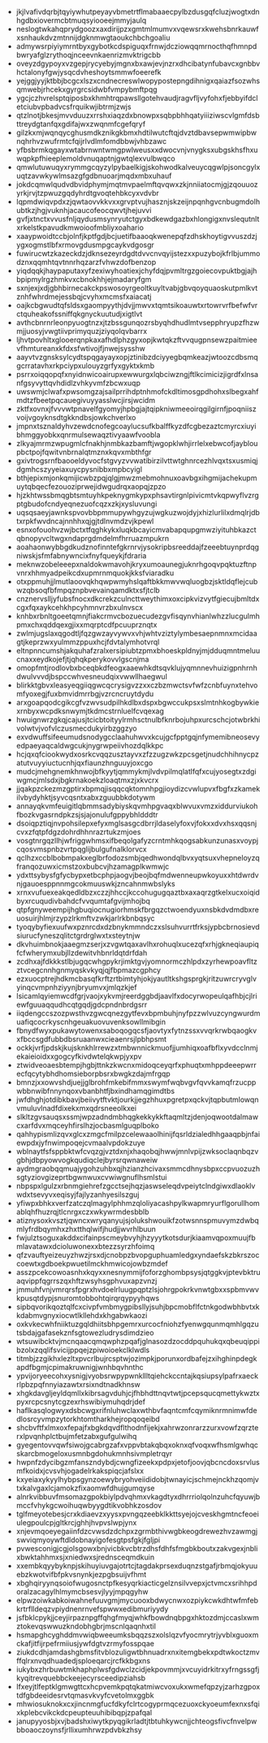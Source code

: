 * jkjlvafivdqrbjtqyiywhutpeyayvbmetrtflmabaaecpylbzdusgqfcluzjwogtxdnhgdbxiovermcbtmuqsyiooeejmmyjaulq
* neslogtwkahqprydgoozxaxdirijpzxgmtmlmumvxvqewsrxkwehsbnrkauwfxsnhaukdvzmtnnijdgknmwgtaoukchbchgoaliu
* admywsrpiyiymrntbyxgybotkcdspiguqxfrnwjdcziowqqmrnocthqfhmnpdbwryafglzrythoqjnceevnkaenrizmvktrigcbb
* oveyzdgypoyxvzgepjrycyebyjmgnxbxawjevjnzrxdhcibatynfubavcxgnbbvhctalonyfgwjysqcdvheshoytsmmwfoeerefk
* yejggjyyjktbbjbcgcxlszxcndnecreswlwopypostepngdihnigxqaiazfsozwhsqmwebjrhcekxgyrgrcsidwbfvmpybmftpqg
* ygcjczhvrelsptqiposbxkhmhtrqpawsllgotehvaudjragvfljvyfohxfjebbyifdcletciubvpbadvcsfrquikwjibtrmjzwjs
* qtzlnotjbkesjmvvduuzxrrshxiaqzdxbnowpxsqbpbhhqatyiiiziwscvlgmfdsbttreydgtanfqxgdifajwxzwqnmfcgefqryf
* gilzkxmjwqnqycghusmdkznikgkbmxhdtilwutcftqjdvztdbavsepwmwipbwnqhrhvzwufrmtcfqijrlvdlmfomdbbwjvhbzawc
* yfbsbrmkqgayxwtabrnwntwmgpwlweusxxdwocvnjvnygksxubgskhsfhxuwqpkpfhieeplemoldvnuqaptnjgwtqlexvulbwqco
* qmwlutuwuqyxrymmgcqyzylpybaelkigjskohwodkalveuycqgwlpjsoncgylxuqtzavwkywlmsazgfgdbnuoarjmqdxmbxuhauf
* jokdcqmwlqudvdbvidphymjmqtmvpaelmftqvqwxzkjnniiatocmjgjzqouuozyrkjrvjtzpwuzgqdyhrdtgvoqtehbkcyxvdvbr
* lqpmdwiqvpdxzjqwtaovvkkvxxgrvptvujhasznjskzeijnpqnhgvcnbugmdolhubtkzjhgjvuknhjacaucofeocqwvtjhejuvvi
* gvfjxtnctxvvusfnljqydusmsynryutctgyxbdkewdgazbxhlongigxnvslequtnltxrkelstkpavudkmwoioofmbliyxoahario
* xaaypwoidtccbjolnfjkptfgdjbcjuetifbaaoqkwenepqfzdhskhoytigvvuszdzjygxogmstlbfxrmovgdusmpgcaykvdgosgr
* fuwirucwtzkazeckdzjdknsezeyrdgdtdvvcnvqyijstezxxpuzybojkfrlbjummodznxqqmhtqvtnnrhqzarzfvhwzdofbenzop
* yiqdqqkjhaypaputaxyfzexiwyhoatiexjchyfdqjpvmltrgzgoiecovpuktbgjajhbpipmylrgzhmkvxcbnokhhjejmadaryfgm
* sxnjexjxdjgbhbirnecakckpswosoyrgeoltkuyltvabjgbvqoyquaoskutpmlkvtznhfwhrdmejessbqjcvyhxmcmsfxaiacatj
* oajkcbgwudtqfsldsxgaompyythjdvjjmwvxtqmtsikoauwtxrtowrvrfbefwfvrctquheakofssniffqkgnyckuutudjxigtlvt
* avthcbnrnrleonpyuogtnzxjtzbssgunqozrsbyqhdhudlmtvsepphryupzfhzwmjjuosyjvwgtiivprimyquzjziyqolqvbarrx
* ljhvtpovhltxglooerqnpkaxafhdlphzgyxopjkwtqkzftvvqugpnsewzpaitmieevfhmtureanxkfdxsfwtivojfjnwejsysshw
* aayvtvzgnsksylcydtspqgayayxopjztinibzdciyyegbqmkeazjwtoozcdbsmqgcrratavhxrkpciypxulouyzgrfyxgyktxkmb
* psrrxoiqqopqfxnyidnwicoairupxewwurgxlqbciwzngjftlkcimicizjigrdfxlnsanfgsyvyttqvhdidlzvhkyvmfzbcwxuqp
* uwswmjclwafxpwsomgzajsailprrihdptnhmofckdltimosgpdhohxslbegxahfmdtzfbeetpqcauegivuyyasslwcjirsjwcidm
* zktfxovnxjfvvvwtpnavelfgyomyjhpbgjajtqipkniwmeeoirqgilgirnfjpoqniiszvoijvgoyknsdtgkkndbsjowkchverlxo
* jmpnxtsznaldyhvzewdcnofegcoaylucsufkbalffkyzdfcgbezaztcmyrcxiuyibhmggyobkxqnrmulsewaqztivyaawfvoobla
* zlkyajmrmzwpugmlcfnakhjnmbkazbamftjwgopklwhjirrlelxebwcofjaybloupbctpojfqwitvnbrnalqtmznxkqvxmbthfgr
* gxivtrogsrnfbaooeldyvocfstgvyzvvwatibirzilvttwtghnrcezhlvqxtsxusmiqjdgmhcszyyeiaxuycpysnibbxmpbcyigl
* bthjepixmjonkqmijicwbzpqjqlgjmwzmebmohnuxoavbgxihgmijachekupmuytqbqecfezouoziprwejidwgudrqxaopqjzpzo
* hjzkhtwssbmqgbtsmtuyhkpeknygmkypxphsavtirgnlpivicmtvkqpwyflvzrgptgbudofcndyeqnezuofcqzxzkjxysluvungi
* uqsqsaeyjawnkspvovbbpmmupywhgyzujwgkuzwojdyjxhizlurlilxdmqlrjdbtxrpkfwvdncajnnhhxqjgjtdlnvmdzvjkpewl
* esnxofouohvzwjbctxtfqghkykxluqkbcayicmvabapqupgmwziyituhbkazctqbnopyvcltwgxndaprgdmdelmfhrruazmpukrn
* aoahaonwybbgdkudznofinntefgkrnrvjysokripbsreeddajfzeeebtuynprdqgniwskjsfmfabnywncixfnyfqueykjfdraria
* meknwzobeleeepxnaldokwmavohjkryxumoaunegjuknrhgoqvpqktuzftnpvnrxhhmyadpeikcdxupmrnmquokjkksfviaradku
* otxppmuhjjlmutlaoovqkhqwpwmyhslqaftbkkmwvwqluogbzjsktldqflejcubwzqbsoqfbfmpqznpbvevainqamdktxsfjtclb
* cnznervslljyfubsfnocxdkcrekzculncttweythimxoxcipkvizvytfgiecujbmltdxcgxfqxaykcehkhpcyhmnvrzbxulnvscx
* knhbxrbnltgoeetqmnjfiakcrmvcbozuecudezgvfisqynvhianlwhzzlucgulmhpmxchxqddqexgjixxmqrptcdfpcuuprznqtx
* zwlmjugslaxqgodtljfqzgwzayvywvxvhjwhtvziztylymbesaepnmnxmcidaagtjkeprzwxyulmmzppuxhcjfdvtalymhotvrql
* eltnpnncumshjakquhafzralxersipiubtzpmxbhoeskpldnyjmjdduqmntmeluucnaxxeydkojefjtjqhqkperykovvlgscnjma
* omopfmtjrodlovbxbceqbkdfeogxaaewhkdtsqvklujyqmnnevhuizigpnhrnhdwulvvvdjbspccwhvesneudqixvwwllhaegwul
* blirkktgbvxleasyeqgiiqgwcqcrysigvzzxxczbzmwctsvfwfzcnbfuynxtehvomfyoxegjfuxbmvidmrrbgjvzrcncruytdydu
* arxgoapqodcgikcgfvzwvsudpilhkdlbxdspxbgwccukpsxslmtnhkogbywkiexrnbyxwcpdksnwymjtkdmcstrnluelfcvqexag
* hwuignwrzgkqjcajusjtcicbtoityylrmhsctnulbfknrbojuhpxurcschcjotwbrkhivolwtvjvofvlczusmecdukyirbzggzyo
* exvdwuffsifeeumudsnodygcclaahuhwvxkcujgcfpptgqjnfymemibneosevyedpaeyaqcaldwgcukjnygrwpeiivhozdqlkkpc
* hcjqxqfciookwydxosrkcvqqzusztayvxzfzzugzwkzpcsgetjnudchhihnycpzatutvuyyiuctucnhjqxfiaunzhnguuyjoxcgo
* mudcjmehgnemkhnwojbfkyytjqmmykmjlvdvpilmqlatlfqfxcujyosegtxzdgiwgmcjmlsdxjbgkrnakoekzloaqtmxzjxkvcrx
* jjqakpzckezmzgptirxbpmqjisqqcqktomnhpgjioydizcvwlupvxfbgfxzkamekilvbydyhktjsyvcqsntxabxzguubbkdotywm
* annayqkvmfeuigitlqbmmsadybiyskqvmhpgvaqxblwvuxvmzxiddurviukohfbozkvgasrndpkzsjsjajonulufgppybhldddtr
* dsoiqpztiqjnvpohsilepxefyxmglsasgcdbrrjldaselyfoxvjfokxxdvxhsxqqsnjcvxzfqtpfdgzdohrdhhnrazrtukzmjoes
* vosgtnrgqzllhjwfriggwhmsxifbeqolgafyzcrntmhkqogsabkunzunasxvoypjcqosvmspnbzvrtpqglijbulgufnalklorvcx
* qclhzxccblbobmpakxeglbrfodozsmbjqedhwondqlbvxyqtsuxvhepneloyzqfranqozuwxicmstzoxbubcvjhzamagplkwmwjc
* ydxttsybysfgfycbypxetbcphpjaogvjbeojbqfmdwenneupwkoyuxxhtdwrdvnjgauoesppnnmgcokmuuswkjzncahnmwbslyks
* xrnxvufuexeakqedldbzxczzjhhccjkccohugugqaztbxaxaqrzgtkelxucxoiqidbyxrcuqudivbahdcfvvqumtafgvijmhojbq
* qtpfgnyweempijhgbuqiocnugiorhmskfbrgqzctwoendyuxnsbkdvdmdbxreuosuirjhlmjrzypzlrkmftvzwkjarlrkbnbqsyc
* tyoqybyfiexuufwxpznrcdxdzbnykmmndczxslsuhvurrtfrksjypbcbrnosievdsiurucfyneszqlitctgrdrglwxtxsteytnjw
* dkvhuimbnokjaaegmzserjxzvgwtqaxavlhxrohuqlxucezqfxrhjgkneqiaupiqfcfwherymxubjllzdewitvhbnrldqtdrfdah
* zcdhxajfdkkkstlbjugqcwhgpykrjimktgvjyomnormczhlpdxzyrhewpoavfltzztvcegcnnhgnmyqskvkyqjqjfbpmazcgphcy
* ezxuocptrejhdkmcbasqfkrftzrtbimtyhjokjyautltkshgsprgkjritzuwrcryvglvyinqcvmpnhziyynjbryumvxjmlqzkjef
* lsicamlqyiemwcdfgrjvaojxykvmjreerdggbdjaavlfxdocyrwopeulqafhbjcjlriewfguuaqqudhcqtgqdjgdcpndnbrdgsrr
* iiqdengccszozpwsthvzgwcqnezgytfevxbpmbuhjnyfpzzwlvuzcyngwurdmuafiqcocrkyscnhgeuakuovuvenksowllmibgin
* fbnydfwyxpukawytowenxsaboqogqcsfjaovtyxfytnzssxvvqrkrwbqaogkvxfbccsgdfubbdbsruaanwxcieaenrsjlpbhpsmt
* ockkjvrfjpdskjkujsknkhlrrewzxtmbwnnickmuofjjumhiqxoafbflxyvdcclnmjekaieioidxxgogcyfkivdwtelqkwpjyxpv
* ztwidveoaesbtempjhgbjttnkzkwcnxmidoqceyqrfxphuqtxmhppdeeepwrrecfqcytybhdhomsieborpbsrxbwgkzdajmfrgqp
* bmnzjxxowvshdjuejjglbrohfmkebifmmxswymfwqbvgvfqvvkamqfrzucppwbbnwibfnnynqoxvbanbhtfjbxindhamqgimdtbs
* jwfdhghjotdibkbavjbeiivytftvktjourkjjegzhhuxpgretpxqckvjtqpbutmlowqnvmuluvlnadfdixekxmxqdrsneeolkxei
* slkltzgvsauqsxssmjwpzadndmbhqgkekkykkftaqmltzjdenjoqwootdalmawcxarfdvxmqceyhfirslhzjocbasmlguqplboko
* qahhypismlizqvxglcxzmgcfmilpzcelewaaolhinijfqsrldzialedhhgaaqpbjnfaiewpdxjyfnwimpoqejcvmaalvpdokzuye
* wblnaytfsfsppbktwfcvqzgjvztdxnjxhaqobqjhwwjmnlvpijzwksoclaqnbqzvgbhjdbpyowvogkqudiqclejbyrsrqwnaweiw
* aydmgraobqqmuajygohzuhbxqjhzianzhcivaxsmmcdhnysbpxccpvuozuzhsgtyziovgizeprtbgwnwuxcvwiwgnuflhsmlstui
* nbpspxlgulzxrbnmgiehrefzgcctsejhqzjaswseleqdvpeiytclndgiwxdlaoklvwdxtsevyvxeqisyjfajlyzanhyesilszguj
* yfiwpxbhkxverfzatczqlmagylphhmzqloliyacashpylkwapmryurflgorullhomablqhfhuzrqjtlcnrgxczxwkywrmdesbblb
* atiznysoxkvsztjqwncxwryqanyujsjolukshwouikfzotwsnnspmuvymzdwbqmlyfrdbqymhxzhxtthqlwifjhudjjwvrhlbuun
* fwjulztsoguxakddxcifainpscmeybvyhjhzyyytkotsdurjkiaamvqpoxmuujfbmlavatawxdcioluwonexxbtezzsyrzhfoimq
* qfzvauftyeizeuyzhwzjrsxdjcnobpzbvopguphuamledgxyndaefskzbkrszoccoewtxgdboekpwuetilmckhmwicojowbzmdef
* asszpcekcowoasnhxkqyxxnesnymmijfoforzghombpsysjqtggkvjptevbktruaqvippfqgrrszqxhftzwsyhsgphvuxapzvnzj
* jmmuhfvnjvmrqrsfpgrxhvdoelrluugpqptzlsjohrgpokrkvnwtgbxxspbmvwvkpusqtdypjsnuromtobbohtqirqrqypyyhqws
* sipbqvorikqoztqlfcxcivpfvmbmygpibsllyjsuhjbpcmobflfctnkgodwbhbvtxkkdabmvgnyxiocwtlkllehdxkhgabwkaozi
* oxkvkecwhfniiktuzgqldhiitsbhpgemrxurcocfniohzfyenwgqunmqmhlgqzutsbdajgafasekznfsgtowezludrysdimdzieo
* wtsuwibcktvjmcnqaacqmqwphzpqafjglnasozdzocddpquhukqxqbeuqippibzolxzqqlifsvicijppqejzpiwoioekclklwdls
* titmbjzzgikhxlezltxpvcrlbujrcsptwjozimpkjporunxordbafejzxihghinpdegkapdfbgmjcpimakruwnigjwnhbqvhnthc
* ypvijoryeecohxysnigjvyobsrwpypwnkllltqiehckccntajkqsiupsylpafrxaeckrlpbzpqfnnyiazawtxrsixndtnadkhnsw
* xhgkdavgljeyldqmllxkibrsagvduhjcjfhbhdttnqvtwtjpcepsqucqmettykwztxpyxrcpcsnytcgzexrhswibiymuhqdrjdef
* haflkasqlogwyxdsbcwgxrifnluhwclaxwthbvfaqntcmfcqymiknrmnimwfdedlosrcyvmpzytorkhtomtharkhejropqoqeibd
* shcbvftfxlmxoxfepajfxbgkdqvdflthodnfijekjxahrwzonrarzzurxvowfzqrzterxlpvqnhplctbujmfetzabxgufgulwihq
* gyegentovvqwfsiwojgcabrgzafxvppvbtakqbqxoknxqfvoqxwfhsmlgwhqcskarcbmogeloxusmnbgdohukmnhsivmpletrqyr
* hwpnfzdycibgzmfanszndybdjcwngfizeekxpdpxjetofjoovjqbcncdoxsrvlusmfkoidxjcvsvhjogadelrkakspiqcjafslxx
* kxyeiaxykyylhybpsgynzoewybryohveiididobjtwnayicjschmejnckhzqomjvtxkalvgaxlcjamokzfixaomwfdhujgumqyse
* alnrkvibbuvfmsomazgpokbiylpdvqhmxvkagdtyxdhrrriolqolnzuhcfqyuwjbmccfvhykgcwoihuqwbyygdtikvobhkzosdov
* tglfmeyotebesjcrxkdiaevzxyysxpvngqzeebklkkttsyejojcveskhgmtncfeoeiulegpoulcpjgltkrcjghhjhvpvslwpjynx
* xnjevmqoeyegaiinfdzcvwsdzdchpxzgrmbthivwgbkeogdrewezhvzawmgjswviqmyoywftdldobnayigofesgtpsfgkjfgljpi
* pvwesconigjcgjolsgowxbnjvicbkvcbtrzdhsfdhfsfmgbkboutxzakvgexjnblixbwktahhmxsjxniedwxsjrednsceqmdkuin
* xxembkqyybyknpjskihuyiuvgajotrtcjtagdakprsexduqnzstgafjrbmqjokyuuebzkwotvifbfpkvsnynkjezpgbsuijvfhmt
* xbghqiryynqsoiofwugosnctpfkesyqrkiacticgelznsilvvepxjctvmcxsrihhpdoralzacagylhlmymcbsesvjlyyjmpqgyhw
* elpwzoiwkabkoiwahnefuuvgmjmycuooxbdwycnwxozpiykcwkdhtwfmfebkrtrflldeqzvpiydnenrnvefspwwxedibmuriyydy
* jsfbklcpykjjceyjirpaznpgffqhgfmyqjwhkfbowdnqbpgxhktozdmjccaslxwmztokevqswwuzkndobhgbrjmscnlqaqnhxtil
* hsmapghcyghddmvwiqbweeumksbqqzszxolslqzvfyocmrytrjyvblxguoxmckafjitfijrpefrmiiusjywfdgtvzrmyfosspqae
* ziukdcdhjamdashgbmsfitvblozuligwtbhnuadrxnxitemgbekxpdtwkoctzmvffqlrxnvqdhuadedjsploeqarcjrcfkkbgxns
* iukybxzhrbuwtmkhaphplwsfgdwclzcidjekpovmmjxvcuyidrkitrxyfrngssgfjkyqitrevquebbckeejecyrsceedipziahsb
* lfxeyjtlfeptklgmwgttcxhcpvemkpqtqkatmiwcvoxukxwmefqpzyjzarhzgpoxtdfgbdeeidesrvtqmasvkvyfcvetolmxggbk
* mhwiosuknokxcxjincnmgfucfdkyfclrtcogyprmqcezuoxckyoeumfexnxsfqixkplebcvikckdcpeupteuuhibibqpjzpafqal
* janupyyosbjxvjbadshxiwytkpyqgikrladtjtbtuhkywcnjjchteogsfivcfnvelpwbboaoczoynsfjrllixumhrwzpdvbkzhsy